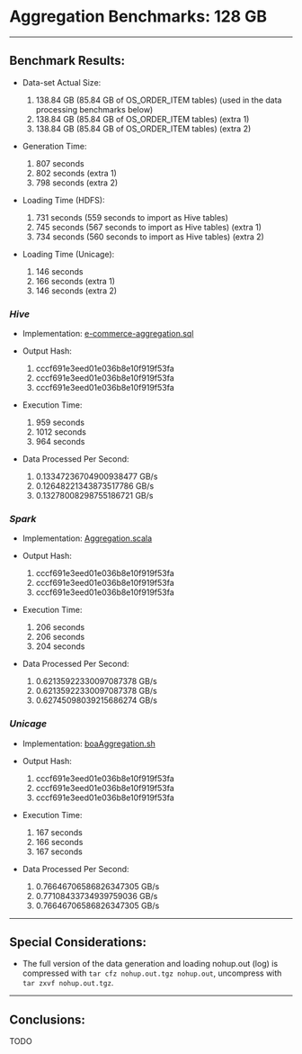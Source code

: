 # Aggregation Benchmarks: 128 GB

---
## Benchmark Results:

- Data-set Actual Size:
  1. 138.84 GB (85.84 GB of OS_ORDER_ITEM tables) (used in the data processing benchmarks below)
  2. 138.84 GB (85.84 GB of OS_ORDER_ITEM tables) (extra 1)
  3. 138.84 GB (85.84 GB of OS_ORDER_ITEM tables) (extra 2)

- Generation Time:
  1. 807 seconds
  2. 802 seconds (extra 1)
  3. 798 seconds (extra 2)

- Loading Time (HDFS):
  1. 731 seconds (559 seconds to import as Hive tables)
  2. 745 seconds (567 seconds to import as Hive tables) (extra 1)
  3. 734 seconds (560 seconds to import as Hive tables) (extra 2)

- Loading Time (Unicage):
  1. 146 seconds
  2. 166 seconds (extra 1)
  3. 146 seconds (extra 2)


### ***Hive***

- Implementation: [e-commerce-aggregation.sql](../../../../../workloads/query/interactive/SQLQuery/e-commerce-aggregation.sql)

- Output Hash:
  1. cccf691e3eed01e036b8e10f919f53fa
  2. cccf691e3eed01e036b8e10f919f53fa
  3. cccf691e3eed01e036b8e10f919f53fa

- Execution Time: 
  1. 959 seconds
  2. 1012 seconds
  3. 964 seconds

- Data Processed Per Second:
  1. 0.13347236704900938477 GB/s
  2. 0.12648221343873517786 GB/s
  3. 0.13278008298755186721 GB/s


### ***Spark***

- Implementation: [Aggregation.scala](../../../../../workloads/query/interactive/scalaQuery/src/main/scala/Aggregation.scala)

- Output Hash:
  1. cccf691e3eed01e036b8e10f919f53fa
  2. cccf691e3eed01e036b8e10f919f53fa
  3. cccf691e3eed01e036b8e10f919f53fa

- Execution Time: 
  1. 206 seconds
  2. 206 seconds
  3. 204 seconds

- Data Processed Per Second:
  1. 0.62135922330097087378 GB/s
  2. 0.62135922330097087378 GB/s
  3. 0.62745098039215686274 GB/s


### ***Unicage***

- Implementation: [boaAggregation.sh](../../../../../workloads/query/interactive/bashQuery/aggregation/boaAggregation/boaAggregation.sh)

- Output Hash:
  1. cccf691e3eed01e036b8e10f919f53fa
  2. cccf691e3eed01e036b8e10f919f53fa
  3. cccf691e3eed01e036b8e10f919f53fa

- Execution Time: 
  1. 167 seconds
  2. 166 seconds
  3. 167 seconds

- Data Processed Per Second:
  1. 0.76646706586826347305 GB/s
  2. 0.77108433734939759036 GB/s
  3. 0.76646706586826347305 GB/s


---
## Special Considerations:

- The full version of the data generation and loading nohup.out (log) is compressed with `tar cfz nohup.out.tgz nohup.out`, uncompress with `tar zxvf nohup.out.tgz`.


---
## Conclusions:

TODO